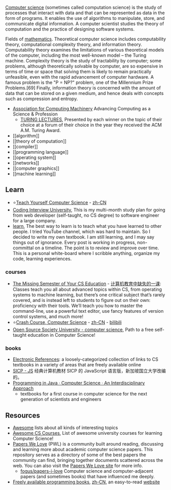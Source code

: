 [Computer science](https://en.wikipedia.org/wiki/Computer_science) (sometimes called computation science) is the study of processes that interact with data and that can be represented as data in the form of programs. It enables the use of algorithms to manipulate, store, and communicate digital information. A computer scientist studies the theory of computation and the practice of designing software systems.  

Fields of [mathematics](https://en.wikipedia.org/wiki/Mathematics). Theoretical computer science includes computability theory, computational complexity theory, and information theory. Computability theory examines the limitations of various theoretical models of the computer, including the most well-known model – the Turing machine. Complexity theory is the study of tractability by computer; some problems, although theoretically solvable by computer, are so expensive in terms of time or space that solving them is likely to remain practically unfeasible, even with the rapid advancement of computer hardware. A famous problem is the "P = NP?" problem, one of the Millennium Prize Problems.[69] Finally, information theory is concerned with the amount of data that can be stored on a given medium, and hence deals with concepts such as compression and entropy.


- [Association for Computing Machinery](https://www.acm.org/) Advancing Computing as a Science & Profession
  - [TURING LECTURES](https://amturing.acm.org/lectures.cfm), Presented by each winner on the topic of their choice at a forum of their choice in the year they received the ACM A.M. Turing Award.
- [[algorithm]]
- [[theory of computation]]
- [[compiler]]
- [[programming language]]
- [[operating system]]
- [[networks]]
- [[computer graphics]]
- [[machine learning]]



## Learn
- :star:[Teach Yourself Computer Science](https://teachyourselfcs.com/) - [zh-CN](https://github.com/keithnull/TeachYourselfCS-CN/blob/master/TeachYourselfCS-CN.md)
- [Coding Interview University](https://github.com/jwasham/coding-interview-university), This is my multi-month study plan for going from web developer (self-taught, no CS degree) to software engineer for a large company.
- [learn](https://github.com/gyuho/learn), The best way to learn is to teach what you have learned to other people. I tried YouTube channel, which was hard to maintain. So I decided to write my own textbook. I am still learning, and I may say things out of ignorance. Every post is working in progress, non-committal on a timeline. The point is to review and improve over time. This is a personal white-board where I scribble anything, organize my code, learning experiences.

### courses
- [The Missing Semester of Your CS Education](https://missing.csail.mit.edu/) - [计算机教育中缺失的一课](https://missing-semester-cn.github.io/): Classes teach you all about advanced topics within CS, from operating systems to machine learning, but there’s one critical subject that’s rarely covered, and is instead left to students to figure out on their own: proficiency with their tools. We’ll teach you how to master the command-line, use a powerful text editor, use fancy features of version control systems, and much more!
- :star:[Crash Course, Computer Science](https://www.youtube.com/playlist?list=PL8dPuuaLjXtNlUrzyH5r6jN9ulIgZBpdo) - [zh-CN](https://github.com/1c7/crash-course-computer-science-chinese) - [bilibili](https://www.bilibili.com/video/av21376839/)
- [Open Source Society University - computer science](https://github.com/ossu/computer-science), Path to a free self-taught education in Computer Science!

### books
- [Electronic References](https://csgordon.github.io/books.html): a loosely-categorized collection of links to CS textbooks in a variety of areas that are freely available online
- [SICP - JS](https://sicp.comp.nus.edu.sg/) 经典计算机教材 SICP 的 JavaScript 语言版，新加坡国立大学改编的。
- [Programming in Java · Computer Science · An Interdisciplinary Approach](https://introcs.cs.princeton.edu/java/home/) 
  - textbooks for a first course in computer science for the next generation of scientists and engineers



## Resources
- [Awesome](https://github.com/sindresorhus/awesome) lists about all kinds of interesting topics
- [Awesome CS Courses](https://github.com/prakhar1989/awesome-courses), List of awesome university courses for learning Computer Science!
- [Papers We Love](https://github.com/papers-we-love/papers-we-love) (PWL) is a community built around reading, discussing and learning more about academic computer science papers. This repository serves as a directory of some of the best papers the community can find, bringing together documents scattered across the web. You can also visit the [Papers We Love site](http://paperswelove.org/) for more info.
  - [fogus/papers-i-love](https://github.com/fogus/papers-i-love) Computer science and computer-adjacent papers (and sometimes books) that have influenced me deeply.
- [Freely available programming books](https://github.com/EbookFoundation/free-programming-books), [zh-CN](https://github.com/EbookFoundation/free-programming-books/blob/master/free-programming-books-zh.md), an easy-to-read [website](https://ebookfoundation.github.io/)
